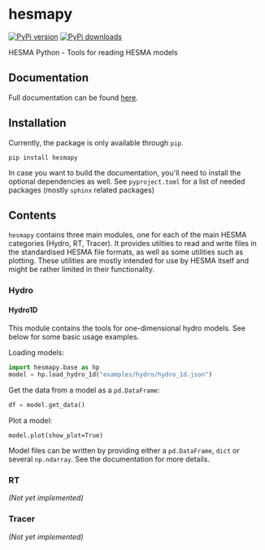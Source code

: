 # hesmapy
[![PyPi version](https://pypip.in/v/hesmapy/badge.png)](https://crate.io/packages/hesmapy/)
[![PyPi downloads](https://pypip.in/d/hesmapy/badge.png)](https://crate.io/packages/hesmapy/)

HESMA Python - Tools for reading HESMA models

## Documentation
Full documentation can be found [here](https://alexhls.github.io/hesmapy/).

## Installation
Currently, the package is only available through ``pip``.
```
pip install hesmapy
```

In case you want to build the documentation, you'll need to install the optional dependencies as well.
See ``pyproject.toml`` for a list of needed packages (mostly ``sphinx`` related packages)

## Contents
``hesmapy`` contains three main modules, one for each of the main HESMA categories (Hydro, RT, Tracer).
It provides utilties to read and write files in the standardised HESMA file formats, as well as
some utilities such as plotting. These utilities are mostly intended for use by HESMA itself and 
might be rather limited in their functionality.

### Hydro

#### Hydro1D
This module contains the tools for one-dimensional hydro models. See below for some basic usage examples.  

Loading models:
```python
import hesmapy.base as hp
model = hp.load_hydro_1d("examples/hydro/hydro_1d.json")
```
Get the data from a model as a ``pd.DataFrame``:
```python
df = model.get_data()
```
Plot a model:
```
model.plot(show_plot=True)
```
Model files can be written by providing either a ``pd.DataFrame``, ``dict`` or several ``np.ndarray``.
See the documentation for more details.

### RT
*(Not yet implemented)*

### Tracer
*(Not yet implemented)*

